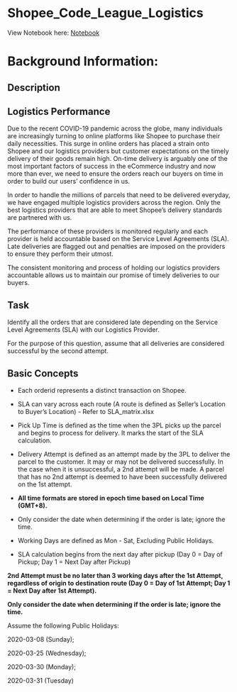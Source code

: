 # Shopee_Code_League_Logistics

View Notebook here: 
[Notebook](https://nbviewer.org/github/yattavit/Shopee_Code_League_Logistics/blob/main/Shopee%20Code%20League%20Logistics.ipynb)

# Background Information:

## Description

## Logistics Performance

Due to the recent COVID-19 pandemic across the globe, many individuals are increasingly turning to online platforms like Shopee to purchase their daily necessities. This surge in online orders has placed a strain onto Shopee and our logistics providers but customer expectations on the timely delivery of their goods remain high. On-time delivery is arguably one of the most important factors of success in the eCommerce industry and now more than ever, we need to ensure the orders reach our buyers on time in order to build our users’ confidence in us.

  

In order to handle the millions of parcels that need to be delivered everyday, we have engaged multiple logistics providers across the region. Only the best logistics providers that are able to meet Shopee’s delivery standards are partnered with us.

  

The performance of these providers is monitored regularly and each provider is held accountable based on the Service Level Agreements (SLA). Late deliveries are flagged out and penalties are imposed on the providers to ensure they perform their utmost.

  

The consistent monitoring and process of holding our logistics providers accountable allows us to maintain our promise of timely deliveries to our buyers.

  

## Task

Identify all the orders that are considered late depending on the Service Level Agreements (SLA) with our Logistics Provider.

  

For the purpose of this question, assume that all deliveries are considered successful by the second attempt.

  

## Basic Concepts

- Each orderid represents a distinct transaction on Shopee.

- SLA can vary across each route (A route is defined as Seller’s Location to Buyer’s Location) - Refer to SLA_matrix.xlsx

- Pick Up Time is defined as the time when the 3PL picks up the parcel and begins to process for delivery. It marks the start of the SLA calculation.

- Delivery Attempt is defined as an attempt made by the 3PL to deliver the parcel to the customer. It may or may not be delivered successfully. In the case when it is unsuccessful, a 2nd attempt will be made. A parcel that has no 2nd attempt is deemed to have been successfully delivered on the 1st attempt.

-  **All time formats are stored in epoch time based on Local Time (GMT+8).**

- Only consider the date when determining if the order is late; ignore the time.

- Working Days are defined as Mon - Sat, Excluding Public Holidays.

- SLA calculation begins from the next day after pickup (Day 0 = Day of Pickup; Day 1 = Next Day after Pickup)

  

**2nd Attempt must be no later than 3 working days after the 1st Attempt, regardless of origin to destination route (Day 0 = Day of 1st Attempt; Day 1 = Next Day after 1st Attempt).**

  

**Only consider the date when determining if the order is late; ignore the time.**

  

Assume the following Public Holidays:

  

2020-03-08 (Sunday);

2020-03-25 (Wednesday);

2020-03-30 (Monday);

2020-03-31 (Tuesday)

